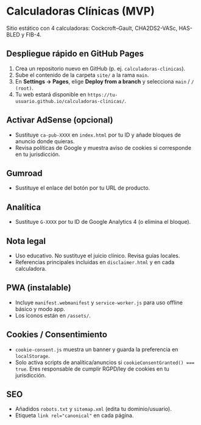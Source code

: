 # Calculadoras Clínicas (MVP)

Sitio estático con 4 calculadoras: Cockcroft–Gault, CHA2DS2-VASc, HAS-BLED y FIB-4.

## Despliegue rápido en GitHub Pages
1. Crea un repositorio nuevo en GitHub (p. ej. `calculadoras-clinicas`).
2. Sube el contenido de la carpeta `site/` a la rama `main`.
3. En **Settings → Pages**, elige **Deploy from a branch** y selecciona `main` / `/ (root)`.
4. Tu web estará disponible en `https://tu-usuario.github.io/calculadoras-clinicas/`.

## Activar AdSense (opcional)
- Sustituye `ca-pub-XXXX` en `index.html` por tu ID y añade bloques de anuncio donde quieras.
- Revisa políticas de Google y muestra aviso de cookies si corresponde en tu jurisdicción.

## Gumroad
- Sustituye el enlace del botón por tu URL de producto.

## Analítica
- Sustituye `G-XXXX` por tu ID de Google Analytics 4 (o elimina el bloque).

## Nota legal
- Uso educativo. No sustituye el juicio clínico. Revisa guías locales.
- Referencias principales incluidas en `disclaimer.html` y en cada calculadora.


## PWA (instalable)
- Incluye `manifest.webmanifest` y `service-worker.js` para uso offline básico y modo app.
- Los iconos están en `/assets/`.

## Cookies / Consentimiento
- `cookie-consent.js` muestra un banner y guarda la preferencia en `localStorage`.
- Solo activa scripts de analítica/anuncios si `cookieConsentGranted() === true`. Eres responsable de cumplir RGPD/ley de cookies en tu jurisdicción.

## SEO
- Añadidos `robots.txt` y `sitemap.xml` (edita tu dominio/usuario).
- Etiqueta `link rel="canonical"` en cada página.


